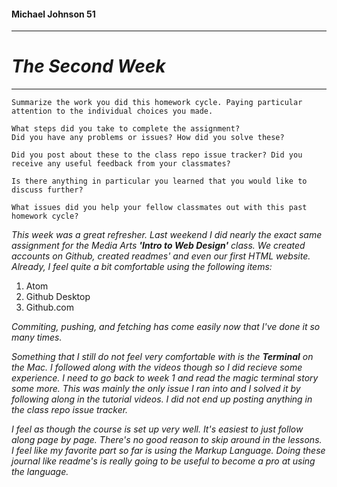 #### Michael Johnson 51
---
# *The Second Week*
---

    Summarize the work you did this homework cycle. Paying particular attention to the individual choices you made.

    What steps did you take to complete the assignment?
    Did you have any problems or issues? How did you solve these?

    Did you post about these to the class repo issue tracker? Did you receive any useful feedback from your classmates?

    Is there anything in particular you learned that you would like to discuss further?

    What issues did you help your fellow classmates out with this past homework cycle?

*This week was a great refresher. Last weekend I did nearly the exact same assignment for the Media Arts **'Intro to Web Design'** class. We created accounts on Github, created readmes' and even our first HTML website. Already, I feel quite a bit comfortable using the following items:*

1. Atom
2. Github Desktop
3. Github.com

*Commiting, pushing, and fetching has come easily now that I've done it so many times.*

*Something that I still do not feel very comfortable with is the **Terminal** on the Mac. I followed along with the videos though so I did recieve some experience. I need to go back to week 1 and read the magic terminal story some more. This was mainly the only issue I ran into and I solved it by following along in the tutorial videos. I did not end up posting anything in the class repo issue tracker.*

*I feel as though the course is set up very well. It's easiest to just follow along page by page. There's no good reason to skip around in the lessons. I feel like my favorite part so far is using the Markup Language. Doing these journal like readme's is really going to be useful to become a pro at using the language.* 
